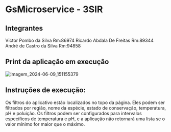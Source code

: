 # GsMicroservice - 3SIR

## Integrantes

Victor Pombo da Silva Rm:86974
Ricardo Abdala De Freitas Rm:89344 
André de Castro da Silva Rm:94858

## Print da aplicação em execução

![imagem_2024-06-09_151155379](https://github.com/VictorPombo/GsMicro/assets/99228259/b3809d1d-6adc-438c-94d0-f245ad859518)



## Instruções de execução:

Os filtros do aplicativo estão localizados no topo da página. Eles podem ser filtrados por região, nome da espécie, estado de conservação, temperatura, pH e poluição. Os filtros podem ser configurados para intervalos específicos de temperatura e pH, e a aplicação não retornará uma lista se o valor mínimo for maior que o máximo.
